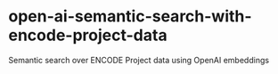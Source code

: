 # open-ai-semantic-search-with-encode-project-data
Semantic search over ENCODE Project data using OpenAI embeddings

